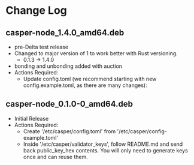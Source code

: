 # Change Log

## casper-node_1.4.0_amd64.deb

 - pre-Delta test release
 - Changed to major version of 1 to work better with Rust versioning.
    - 0.1.3 -> 1.4.0
 - bonding and unbonding added with auction
 - Actions Required:
    - Update config.toml (we recommend starting with new config.example.toml, as there are many changes):
   
## casper-node_0.1.0-0_amd64.deb

 - Initial Release
 - Actions Required:
    - Create '/etc/casper/config.toml' from '/etc/casper/config-example.toml'
    - Inside '/etc/casper/validator_keys', follow README.md and send back public_key_hex contents.
      You will only need to generate keys once and can reuse them.